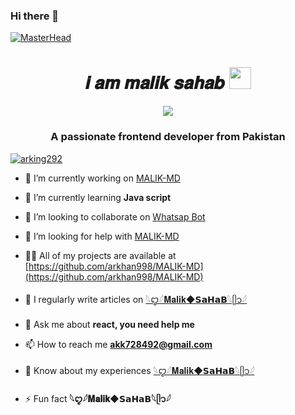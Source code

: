 ### Hi there 👋
[![MasterHead](https://i.imgur.com/1DHOg3Z.gif)](https://github.com/arkhan998)

<h1 align="center"><b>𝒊 𝒂𝒎 𝒎𝒂𝒍𝒊𝒌 𝒔𝒂𝒉𝒂𝒃 </b><img src="https://media.giphy.com/media/hvRJCLFzcasrR4ia7z/giphy.gif" width="35"></h1>


<p align="center">
  <a href="https://github.com/DenverCoder1/readme-typing-svg"><img src="https://readme-typing-svg.herokuapp.com?font=Time+New+Roman&color=cyan&size=25&center=true&vCenter=true&width=600&height=100&lines=Assalamu+O+Alaikum.&hearts;++;A+Passionate+Front-End+Developer,;Engineering+Student,;My+Hobby+Is+Coding,;Active+Learner/Researcher..<3"></a>
</p>


<h3 align="center">A passionate frontend developer from Pakistan</h3>

<p align="left"> <a href="https://twitter.com/arking292" target="blank"><img src="https://img.shields.io/twitter/follow/arking292?logo=twitter&style=for-the-badge" alt="arking292" /></a> </p>

- 🔭 I’m currently working on [MALIK-MD](https://github.com/arkhan998/MALIK-MD)

- 🌱 I’m currently learning **Java script**

- 👯 I’m looking to collaborate on [Whatsap Bot](https://github.com/arkhan998/MALIK-MD)

- 🤝 I’m looking for help with [MALIK-MD](wa.me/+923124533358)

- 👨‍💻 All of my projects are available at [https://github.com/arkhan998/MALIK-MD](https://github.com/arkhan998/MALIK-MD)

- 📝 I regularly write articles on [𓆩ꨄ︎𓆪𝐌𝐚𝐥𝐢𝐤◆𝗦𝗮𝗛𝗮𝗕𓆩ᥫ᭡𓆪](https://i.imgur.com/XBDcjul.jpg )

- 💬 Ask me about **react, you need help me**

- 📫 How to reach me **akk728492@gmail.com**

- 📄 Know about my experiences [𓆩ꨄ︎𓆪𝐌𝐚𝐥𝐢𝐤◆𝗦𝗮𝗛𝗮𝗕𓆩ᥫ᭡𓆪](https://github.com/arkhan998/MALIK-MD)

- ⚡ Fun fact **𓆩ꨄ︎𓆪𝐌𝐚𝐥𝐢𝐤◆𝗦𝗮𝗛𝗮𝗕𓆩ᥫ᭡𓆪**

